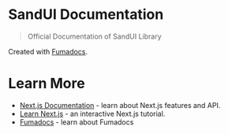 # SandUI Documentation
> Official Documentation of SandUI Library 


Created with [Fumadocs](https://github.com/fuma-nama/fumadocs).


# Learn More

- [Next.js Documentation](https://nextjs.org/docs) - learn about Next.js
  features and API.
- [Learn Next.js](https://nextjs.org/learn) - an interactive Next.js tutorial.
- [Fumadocs](https://fumadocs.vercel.app) - learn about Fumadocs
